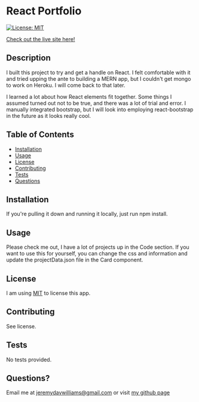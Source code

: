 # React Portfolio

[![License: MIT](https://img.shields.io/badge/License-MIT-yellow.svg)](https://opensource.org/licenses/MIT)

[Check out the live site here!](https://mighty-scrubland-60880.herokuapp.com/)

## Description

I built this project to try and get a handle on React. I felt comfortable with it and tried upping the ante to building a MERN app, but I couldn't get mongo to work on Heroku. I will come back to that later.

I learned a lot about how React elements fit together. Some things I assumed turned out not to be true, and there was a lot of trial and error. I manually integrated bootstrap, but I will look into employing react-bootstrap in the future as it looks really cool.

## Table of Contents

- [Installation](#installation)
- [Usage](#usage)
- [License](#license)
- [Contributing](#contributing)
- [Tests](#tests)
- [Questions](#questions)

## Installation

If you're pulling it down and running it locally, just run npm install.

## Usage

Please check me out, I have a lot of projects up in the Code section. If you want to use this for yourself, you can change the css and information and update the projectData.json file in the Card component.

## License

I am using [MIT](https://opensource.org/licenses/MIT) to license this app.

## Contributing

See license.

## Tests

No tests provided.

## Questions?

Email me at jeremydavwilliams@gmail.com or visit [my github page](github.com/wijeremy)
